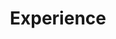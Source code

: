 ---
layout: page
title: Experience
description: >
  This chapter covers the basics of content creation with Hydejack.
hide_description: true
sitemap: false
permalink : /experience/
---